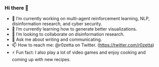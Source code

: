 ### Hi there 👋

- 🔭 I’m currently working on multi-agent reinforcement learning, NLP, disinformation research, and cyber security.
- 🌱 I’m currently learning how to generate better visualizations.
- 👯 I’m looking to collaborate on disinformation research.
- 💬 Ask me about writing and communicating.
- 📫 How to reach me: @r0zetta on Twitter. (https://twitter.com/r0zetta)
- ⚡ Fun fact: I also play a lot of video games and enjoy cooking and coming up with new recipes.
